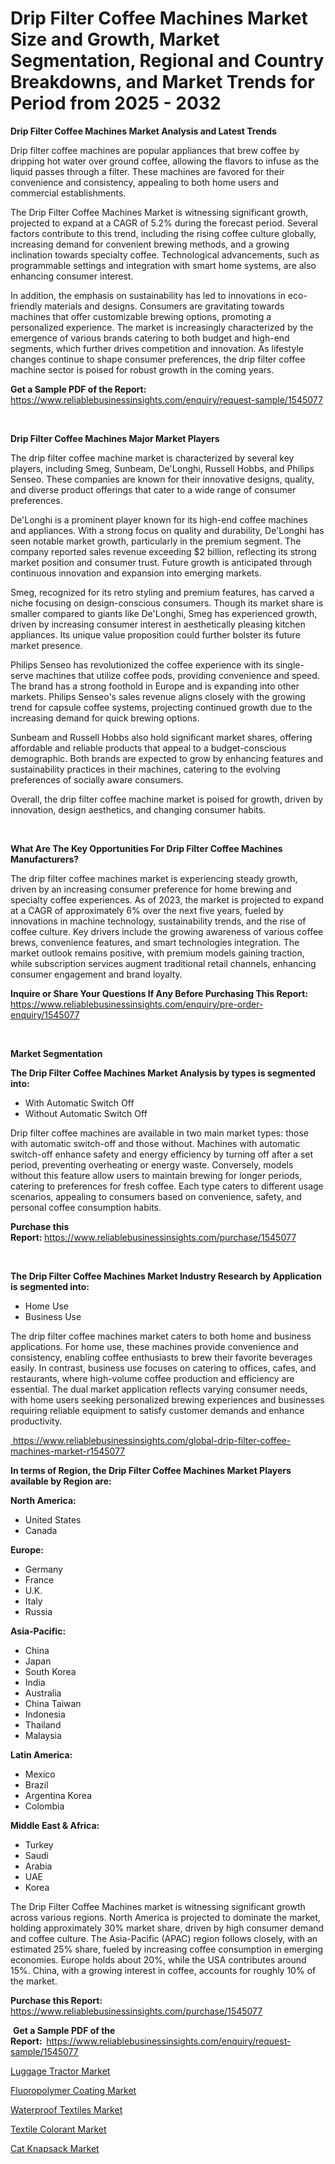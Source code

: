<p><h1>Drip Filter Coffee Machines Market Size and Growth, Market Segmentation, Regional and Country Breakdowns, and Market Trends for Period from 2025 -  2032</h1></p><p><strong>Drip Filter Coffee Machines Market Analysis and Latest Trends</strong></p>
<p><p>Drip filter coffee machines are popular appliances that brew coffee by dripping hot water over ground coffee, allowing the flavors to infuse as the liquid passes through a filter. These machines are favored for their convenience and consistency, appealing to both home users and commercial establishments.</p><p>The Drip Filter Coffee Machines Market is witnessing significant growth, projected to expand at a CAGR of 5.2% during the forecast period. Several factors contribute to this trend, including the rising coffee culture globally, increasing demand for convenient brewing methods, and a growing inclination towards specialty coffee. Technological advancements, such as programmable settings and integration with smart home systems, are also enhancing consumer interest.</p><p>In addition, the emphasis on sustainability has led to innovations in eco-friendly materials and designs. Consumers are gravitating towards machines that offer customizable brewing options, promoting a personalized experience. The market is increasingly characterized by the emergence of various brands catering to both budget and high-end segments, which further drives competition and innovation. As lifestyle changes continue to shape consumer preferences, the drip filter coffee machine sector is poised for robust growth in the coming years.</p></p>
<p><strong>Get a Sample PDF of the Report:&nbsp;</strong> <a href="https://www.reliablebusinessinsights.com/enquiry/request-sample/1545077?utm_campaign=1873&utm_medium=2&utm_source=Github&utm_content=ia&utm_term=06022025&utm_id=drip-filter-coffee-machines">https://www.reliablebusinessinsights.com/enquiry/request-sample/1545077</a></p>
<p>&nbsp;</p>
<p><strong>Drip Filter Coffee Machines Major Market Players</strong></p>
<p><p>The drip filter coffee machine market is characterized by several key players, including Smeg, Sunbeam, De'Longhi, Russell Hobbs, and Philips Senseo. These companies are known for their innovative designs, quality, and diverse product offerings that cater to a wide range of consumer preferences.</p><p>De'Longhi is a prominent player known for its high-end coffee machines and appliances. With a strong focus on quality and durability, De'Longhi has seen notable market growth, particularly in the premium segment. The company reported sales revenue exceeding $2 billion, reflecting its strong market position and consumer trust. Future growth is anticipated through continuous innovation and expansion into emerging markets.</p><p>Smeg, recognized for its retro styling and premium features, has carved a niche focusing on design-conscious consumers. Though its market share is smaller compared to giants like De'Longhi, Smeg has experienced growth, driven by increasing consumer interest in aesthetically pleasing kitchen appliances. Its unique value proposition could further bolster its future market presence.</p><p>Philips Senseo has revolutionized the coffee experience with its single-serve machines that utilize coffee pods, providing convenience and speed. The brand has a strong foothold in Europe and is expanding into other markets. Philips Senseo's sales revenue aligns closely with the growing trend for capsule coffee systems, projecting continued growth due to the increasing demand for quick brewing options.</p><p>Sunbeam and Russell Hobbs also hold significant market shares, offering affordable and reliable products that appeal to a budget-conscious demographic. Both brands are expected to grow by enhancing features and sustainability practices in their machines, catering to the evolving preferences of socially aware consumers.</p><p>Overall, the drip filter coffee machine market is poised for growth, driven by innovation, design aesthetics, and changing consumer habits.</p></p>
<p>&nbsp;</p>
<p><strong>What Are The Key Opportunities For Drip Filter Coffee Machines Manufacturers?</strong></p>
<p><p>The drip filter coffee machines market is experiencing steady growth, driven by an increasing consumer preference for home brewing and specialty coffee experiences. As of 2023, the market is projected to expand at a CAGR of approximately 6% over the next five years, fueled by innovations in machine technology, sustainability trends, and the rise of coffee culture. Key drivers include the growing awareness of various coffee brews, convenience features, and smart technologies integration. The market outlook remains positive, with premium models gaining traction, while subscription services augment traditional retail channels, enhancing consumer engagement and brand loyalty.</p></p>
<p><strong>Inquire or Share Your Questions If Any Before Purchasing This Report:</strong> <a href="https://www.reliablebusinessinsights.com/enquiry/pre-order-enquiry/1545077?utm_campaign=1873&utm_medium=2&utm_source=Github&utm_content=ia&utm_term=06022025&utm_id=drip-filter-coffee-machines">https://www.reliablebusinessinsights.com/enquiry/pre-order-enquiry/1545077</a></p>
<p>&nbsp;</p>
<p><strong>Market Segmentation</strong></p>
<p><strong>The Drip Filter Coffee Machines Market Analysis by types is segmented into:</strong></p>
<p><ul><li>With Automatic Switch Off</li><li>Without Automatic Switch Off</li></ul></p>
<p><p>Drip filter coffee machines are available in two main market types: those with automatic switch-off and those without. Machines with automatic switch-off enhance safety and energy efficiency by turning off after a set period, preventing overheating or energy waste. Conversely, models without this feature allow users to maintain brewing for longer periods, catering to preferences for fresh coffee. Each type caters to different usage scenarios, appealing to consumers based on convenience, safety, and personal coffee consumption habits.</p></p>
<p><strong>Purchase this Report:&nbsp;</strong><a href="https://www.reliablebusinessinsights.com/purchase/1545077?utm_campaign=1873&utm_medium=2&utm_source=Github&utm_content=ia&utm_term=06022025&utm_id=drip-filter-coffee-machines">https://www.reliablebusinessinsights.com/purchase/1545077</a></p>
<p>&nbsp;</p>
<p><strong>The Drip Filter Coffee Machines Market Industry Research by Application is segmented into:</strong></p>
<p><ul><li>Home Use</li><li>Business Use</li></ul></p>
<p><p>The drip filter coffee machines market caters to both home and business applications. For home use, these machines provide convenience and consistency, enabling coffee enthusiasts to brew their favorite beverages easily. In contrast, business use focuses on catering to offices, cafes, and restaurants, where high-volume coffee production and efficiency are essential. The dual market application reflects varying consumer needs, with home users seeking personalized brewing experiences and businesses requiring reliable equipment to satisfy customer demands and enhance productivity.</p></p>
<p><a href="https://www.reliablebusinessinsights.com/global-drip-filter-coffee-machines-market-r1545077?utm_campaign=1873&utm_medium=2&utm_source=Github&utm_content=ia&utm_term=06022025&utm_id=drip-filter-coffee-machines">&nbsp;https://www.reliablebusinessinsights.com/global-drip-filter-coffee-machines-market-r1545077</a></p>
<p><strong>In terms of Region, the Drip Filter Coffee Machines Market Players available by Region are:</strong></p>
<p>
    <p> <strong> North America: </strong>
        <ul>
            <li>United States</li>
            <li>Canada</li>
        </ul>
        </p> 
    <p> <strong> Europe: </strong>
        <ul>
            <li>Germany</li>
            <li>France</li>
            <li>U.K.</li>
            <li>Italy</li>
            <li>Russia</li>
        </ul>
        </p> 
    <p> <strong> Asia-Pacific: </strong>
        <ul>
            <li>China</li>
            <li>Japan</li>
            <li>South Korea</li>
            <li>India</li>
            <li>Australia</li>
            <li>China Taiwan</li>
            <li>Indonesia</li>
            <li>Thailand</li>
            <li>Malaysia</li>
        </ul>
        </p> 
    <p> <strong> Latin America: </strong>
        <ul>
            <li>Mexico</li>
            <li>Brazil</li>
            <li>Argentina Korea</li>
            <li>Colombia</li>
        </ul>
        </p> 
    <p> <strong> Middle East & Africa: </strong>
        <ul>
            <li>Turkey</li>
            <li>Saudi</li>
            <li>Arabia</li>
            <li>UAE</li>
            <li>Korea</li>
        </ul>
    </p>
    </p>
<p><p>The Drip Filter Coffee Machines market is witnessing significant growth across various regions. North America is projected to dominate the market, holding approximately 30% market share, driven by high consumer demand and coffee culture. The Asia-Pacific (APAC) region follows closely, with an estimated 25% share, fueled by increasing coffee consumption in emerging economies. Europe holds about 20%, while the USA contributes around 15%. China, with a growing interest in coffee, accounts for roughly 10% of the market.</p></p>
<p><strong>Purchase this Report: </strong><a href="https://www.reliablebusinessinsights.com/purchase/1545077?utm_campaign=1873&utm_medium=2&utm_source=Github&utm_content=ia&utm_term=06022025&utm_id=drip-filter-coffee-machines">https://www.reliablebusinessinsights.com/purchase/1545077</a></p>
<p>&nbsp;<strong>Get a Sample PDF of the Report:&nbsp;&nbsp;</strong><a href="https://www.reliablebusinessinsights.com/enquiry/request-sample/1545077?utm_campaign=1873&utm_medium=2&utm_source=Github&utm_content=ia&utm_term=06022025&utm_id=drip-filter-coffee-machines">https://www.reliablebusinessinsights.com/enquiry/request-sample/1545077</a></p>
<p><strong></strong></p>
<p><p><a href="https://github.com/abuugjetaj/Market-Research-Report-List-1/blob/main/luggage-tractor-market.md?utm_campaign=1873&utm_medium=2&utm_source=Github&utm_content=ia&utm_term=06022025&utm_id=drip-filter-coffee-machines">Luggage Tractor Market</a></p><p><a href="https://www.linkedin.com/pulse/fluoropolymer-coating-industry-sector-market-dynamics-future-gkruf?utm_campaign=1873&utm_medium=2&utm_source=Github&utm_content=ia&utm_term=06022025&utm_id=drip-filter-coffee-machines">Fluoropolymer Coating Market</a></p><p><a href="https://www.linkedin.com/pulse/deep-dive-waterproof-textiles-market-itstrends-segmentation-hn3sf?utm_campaign=1873&utm_medium=2&utm_source=Github&utm_content=ia&utm_term=06022025&utm_id=drip-filter-coffee-machines">Waterproof Textiles Market</a></p><p><a href="https://www.linkedin.com/pulse/whats-ahead-textile-colorant-market-analysis-2025-2032-72-cagr-hmjhf?utm_campaign=1873&utm_medium=2&utm_source=Github&utm_content=ia&utm_term=06022025&utm_id=drip-filter-coffee-machines">Textile Colorant Market</a></p><p><a href="https://github.com/rabiumofer/Market-Research-Report-List-1/blob/main/cat-knapsack-market.md?utm_campaign=1873&utm_medium=2&utm_source=Github&utm_content=ia&utm_term=06022025&utm_id=drip-filter-coffee-machines">Cat Knapsack Market</a></p></p>